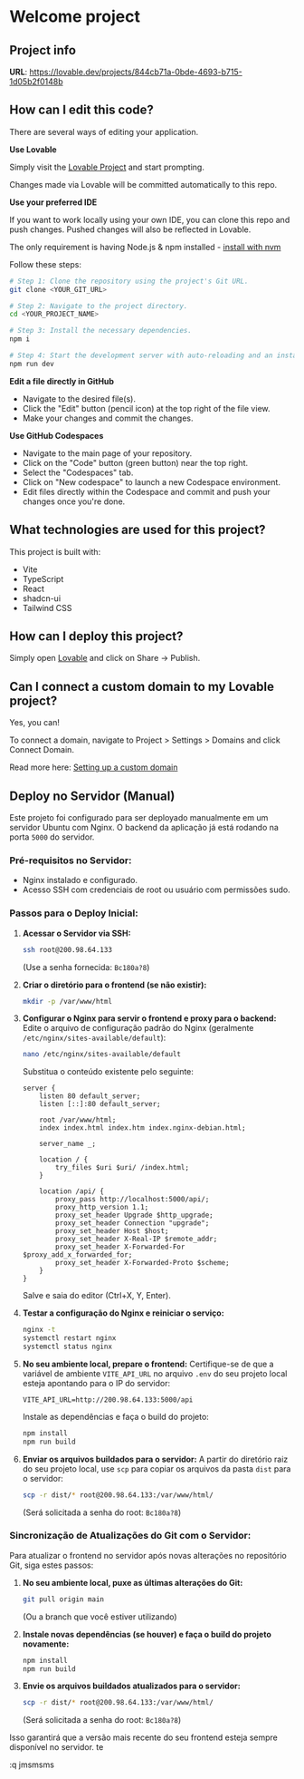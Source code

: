 # Welcome project

## Project info

**URL**: https://lovable.dev/projects/844cb71a-0bde-4693-b715-1d05b2f0148b

## How can I edit this code?

There are several ways of editing your application.

**Use Lovable**

Simply visit the [Lovable Project](https://lovable.dev/projects/844cb71a-0bde-4693-b715-1d05b2f0148b) and start prompting.

Changes made via Lovable will be committed automatically to this repo.

**Use your preferred IDE**

If you want to work locally using your own IDE, you can clone this repo and push changes. Pushed changes will also be reflected in Lovable.

The only requirement is having Node.js & npm installed - [install with nvm](https://github.com/nvm-sh/nvm#installing-and-updating)

Follow these steps:

```sh
# Step 1: Clone the repository using the project's Git URL.
git clone <YOUR_GIT_URL>

# Step 2: Navigate to the project directory.
cd <YOUR_PROJECT_NAME>

# Step 3: Install the necessary dependencies.
npm i

# Step 4: Start the development server with auto-reloading and an instant preview.
npm run dev
```

**Edit a file directly in GitHub**

- Navigate to the desired file(s).
- Click the "Edit" button (pencil icon) at the top right of the file view.
- Make your changes and commit the changes.

**Use GitHub Codespaces**

- Navigate to the main page of your repository.
- Click on the "Code" button (green button) near the top right.
- Select the "Codespaces" tab.
- Click on "New codespace" to launch a new Codespace environment.
- Edit files directly within the Codespace and commit and push your changes once you're done.

## What technologies are used for this project?

This project is built with:

- Vite
- TypeScript
- React
- shadcn-ui
- Tailwind CSS

## How can I deploy this project?

Simply open [Lovable](https://lovable.dev/projects/844cb71a-0bde-4693-b715-1d05b2f0148b) and click on Share -> Publish.

## Can I connect a custom domain to my Lovable project?

Yes, you can!

To connect a domain, navigate to Project > Settings > Domains and click Connect Domain.

Read more here: [Setting up a custom domain](https://docs.lovable.dev/tips-tricks/custom-domain#step-by-step-guide)


## Deploy no Servidor (Manual)

Este projeto foi configurado para ser deployado manualmente em um servidor Ubuntu com Nginx. O backend da aplicação já está rodando na porta `5000` do servidor.

### Pré-requisitos no Servidor:
- Nginx instalado e configurado.
- Acesso SSH com credenciais de root ou usuário com permissões sudo.

### Passos para o Deploy Inicial:

1.  **Acessar o Servidor via SSH:**
    ```bash
    ssh root@200.98.64.133
    ```
    (Use a senha fornecida: `Bc180a?8`)

2.  **Criar o diretório para o frontend (se não existir):**
    ```bash
    mkdir -p /var/www/html
    ```

3.  **Configurar o Nginx para servir o frontend e proxy para o backend:**
    Edite o arquivo de configuração padrão do Nginx (geralmente `/etc/nginx/sites-available/default`):
    ```bash
    nano /etc/nginx/sites-available/default
    ```
    Substitua o conteúdo existente pelo seguinte:
    ```nginx
    server {
        listen 80 default_server;
        listen [::]:80 default_server;
        
        root /var/www/html;
        index index.html index.htm index.nginx-debian.html;
        
        server_name _;
        
        location / {
            try_files $uri $uri/ /index.html;
        }
        
        location /api/ {
            proxy_pass http://localhost:5000/api/;
            proxy_http_version 1.1;
            proxy_set_header Upgrade $http_upgrade;
            proxy_set_header Connection "upgrade";
            proxy_set_header Host $host;
            proxy_set_header X-Real-IP $remote_addr;
            proxy_set_header X-Forwarded-For $proxy_add_x_forwarded_for;
            proxy_set_header X-Forwarded-Proto $scheme;
        }
    }
    ```
    Salve e saia do editor (Ctrl+X, Y, Enter).

4.  **Testar a configuração do Nginx e reiniciar o serviço:**
    ```bash
    nginx -t
    systemctl restart nginx
    systemctl status nginx
    ```

5.  **No seu ambiente local, prepare o frontend:**
    Certifique-se de que a variável de ambiente `VITE_API_URL` no arquivo `.env` do seu projeto local esteja apontando para o IP do servidor:
    ```
    VITE_API_URL=http://200.98.64.133:5000/api
    ```
    Instale as dependências e faça o build do projeto:
    ```bash
    npm install
    npm run build
    ```

6.  **Enviar os arquivos buildados para o servidor:**
    A partir do diretório raiz do seu projeto local, use `scp` para copiar os arquivos da pasta `dist` para o servidor:
    ```bash
    scp -r dist/* root@200.98.64.133:/var/www/html/
    ```
    (Será solicitada a senha do root: `Bc180a?8`)

### Sincronização de Atualizações do Git com o Servidor:

Para atualizar o frontend no servidor após novas alterações no repositório Git, siga estes passos:

1.  **No seu ambiente local, puxe as últimas alterações do Git:**
    ```bash
    git pull origin main
    ```
    (Ou a branch que você estiver utilizando)

2.  **Instale novas dependências (se houver) e faça o build do projeto novamente:**
    ```bash
    npm install
    npm run build
    ```

3.  **Envie os arquivos buildados atualizados para o servidor:**
    ```bash
    scp -r dist/* root@200.98.64.133:/var/www/html/
    ```
    (Será solicitada a senha do root: `Bc180a?8`)

Isso garantirá que a versão mais recente do seu frontend esteja sempre disponível no servidor.
te

:q
jmsmsms

